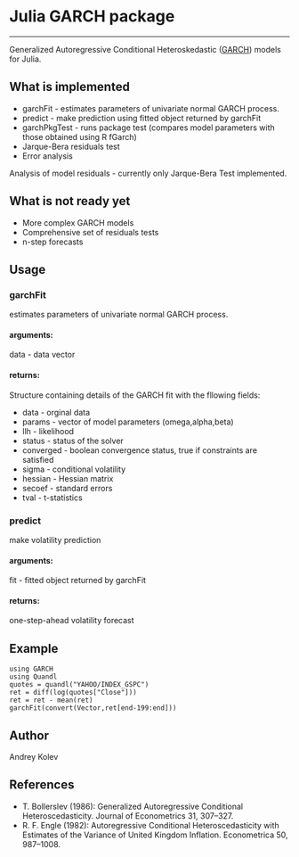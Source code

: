 # Julia GARCH package
***
Generalized Autoregressive Conditional Heteroskedastic ([GARCH](http://en.wikipedia.org/wiki/Autoregressive_conditional_heteroskedasticity)) models for Julia.

## What is implemented

* garchFit - estimates parameters of univariate normal GARCH process.
* predict - make prediction using fitted object returned by garchFit
* garchPkgTest - runs package test (compares model parameters with those obtained using R fGarch)
* Jarque-Bera residuals test 
* Error analysis

Analysis of model residuals - currently only Jarque-Bera Test implemented.

## What is not ready yet

* More complex GARCH models
* Comprehensive set of residuals tests
* n-step forecasts

## Usage
### garchFit
estimates parameters of univariate normal GARCH process.
#### arguments:
data - data vector
#### returns:
Structure containing details of the GARCH fit with the fllowing fields:

* data - orginal data  
* params - vector of model parameters (omega,alpha,beta)  
* llh - likelihood  
* status - status of the solver  
* converged - boolean convergence status, true if constraints are satisfied  
* sigma - conditional volatility  
* hessian - Hessian matrix
* secoef - standard errors
* tval - t-statistics
  
### predict
make volatility prediction  
#### arguments:
fit - fitted object returned by garchFit  
#### returns:
one-step-ahead volatility forecast  

## Example

    using GARCH
    using Quandl
    quotes = quandl("YAHOO/INDEX_GSPC")
    ret = diff(log(quotes["Close"]))
    ret = ret - mean(ret)
    garchFit(convert(Vector,ret[end-199:end]))
    
## Author
Andrey Kolev

## References
* T. Bollerslev (1986): Generalized Autoregressive Conditional Heteroscedasticity. Journal of Econometrics 31, 307–327.
* R. F. Engle (1982): Autoregressive Conditional Heteroscedasticity with Estimates of the Variance of United Kingdom Inflation. Econometrica 50, 987–1008.
